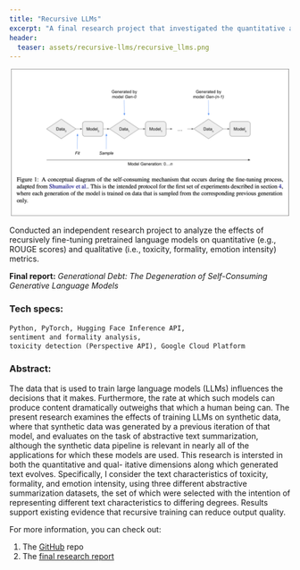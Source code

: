 ```yaml
---
title: "Recursive LLMs"
excerpt: "A final research project that investigated the quantitative and qualitative effects of recursive training regimes with LLMs."
header:
  teaser: assets/recursive-llms/recursive_llms.png
---
```


![Concept overview.](https://raw.githubusercontent.com/madisonthantu/about_mgt/gh-pages/assets/recursive-llms/recursive_llms.png)

Conducted an independent research project to analyze the effects of recursively fine-tuning pretrained language models on quantitative (e.g., ROUGE scores) and qualitative (i.e., toxicity, formality, emotion intensity) metrics.

**Final report:** *Generational Debt: The Degeneration of Self-Consuming Generative Language Models*

### Tech specs:
    Python, PyTorch, Hugging Face Inference API, 
    sentiment and formality analysis, 
    toxicity detection (Perspective API), Google Cloud Platform

### Abstract:
The data that is used to train large language models (LLMs) influences the decisions that it makes. Furthermore, the rate at which such models can produce content dramatically outweighs that which a human being can. The present research examines the effects of training LLMs on synthetic data, where that synthetic data was generated by a previous iteration of that model, and evaluates on the task of abstractive text summarization, although the synthetic data pipeline is relevant in nearly all of the applications for which these models are used. This research is intersted in both the quantitative and qual- itative dimensions along which generated text evolves. Specifically, I consider the text characteristics of toxicity, formality, and emotion intensity, using three different abstractive summarization datasets, the set of which were selected with the intention of representing different text characteristics to differing degrees. Results support existing evidence that recursive training can reduce output quality.

For more information, you can check out:
1. The [GitHub](https://github.com/madisonthantu/recursive_LLMs) repo
2. The [final research report](https://github.com/madisonthantu/about_mgt/blob/gh-pages/assets/recursive-llms/COMS6998_Language_Generation_and_Summarization_Research_Project.pdf)